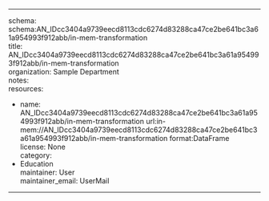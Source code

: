 


---  
schema: schema:AN_IDcc3404a9739eecd8113cdc6274d83288ca47ce2be641bc3a61a954993f912abb/in-mem-transformation  
title: AN_IDcc3404a9739eecd8113cdc6274d83288ca47ce2be641bc3a61a954993f912abb/in-mem-transformation  
organization: Sample Department  
notes:   
resources:  
- name: AN_IDcc3404a9739eecd8113cdc6274d83288ca47ce2be641bc3a61a954993f912abb/in-mem-transformation 
 url:in-mem://AN_IDcc3404a9739eecd8113cdc6274d83288ca47ce2be641bc3a61a954993f912abb/in-mem-transformation 
 format:DataFrame  
license: None  
category:
 - Education  
maintainer: User  
maintainer_email: UserMail  
---